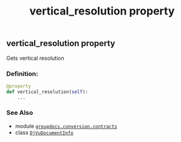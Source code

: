 ﻿---
title: vertical_resolution property
second_title: GroupDocs.Conversion for Python via .NET API References
description: 
type: docs
weight: 120
url: /python-net/groupdocs.conversion.contracts/djvudocumentinfo/vertical_resolution/
is_root: false
---

## vertical_resolution property


Gets vertical resolution
### Definition:
```python
@property
def vertical_resolution(self):
    ...
```

### See Also
* module [`groupdocs.conversion.contracts`](../../)
* class [`DjVuDocumentInfo`](/conversion/python-net/groupdocs.conversion.contracts/djvudocumentinfo)

